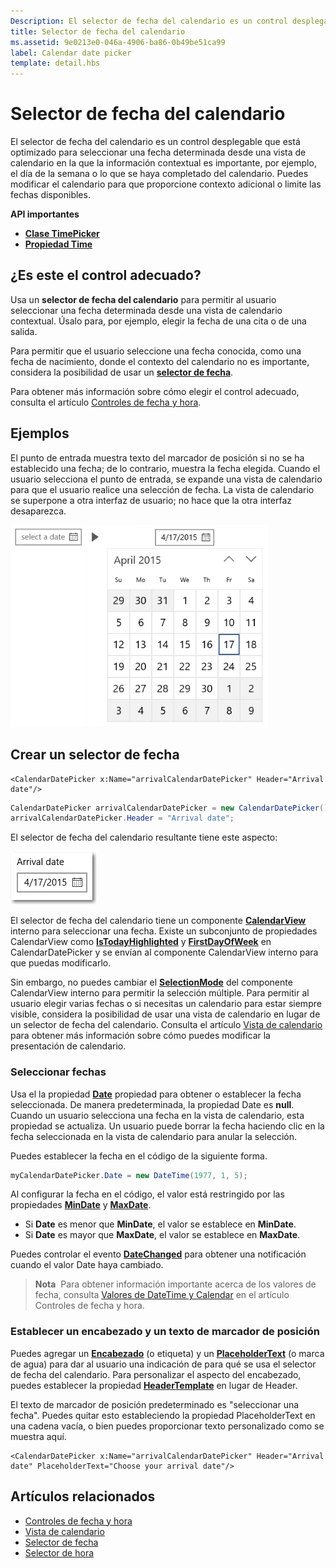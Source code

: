 ```yaml
---
Description: El selector de fecha del calendario es un control desplegable que está optimizado para seleccionar una fecha determinada desde una vista de calendario en la que la información contextual es importante, por ejemplo, el día de la semana o lo que se haya completado del calendario.
title: Selector de fecha del calendario
ms.assetid: 9e0213e0-046a-4906-ba86-0b49be51ca99
label: Calendar date picker
template: detail.hbs
---
```


# Selector de fecha del calendario

El selector de fecha del calendario es un control desplegable que está optimizado para seleccionar una fecha determinada desde una vista de calendario en la que la información contextual es importante, por ejemplo, el día de la semana o lo que se haya completado del calendario. Puedes modificar el calendario para que proporcione contexto adicional o limite las fechas disponibles.

<span class="sidebar_heading" style="font-weight: bold;">API importantes</span>

-   [**Clase TimePicker**](https://msdn.microsoft.com/library/windows/apps/xaml/windows.ui.xaml.controls.timepicker.aspx)
-   [**Propiedad Time**](https://msdn.microsoft.com/library/windows/apps/xaml/windows.ui.xaml.controls.timepicker.time.aspx)

## ¿Es este el control adecuado?
Usa un **selector de fecha del calendario** para permitir al usuario seleccionar una fecha determinada desde una vista de calendario contextual. Úsalo para, por ejemplo, elegir la fecha de una cita o de una salida.

Para permitir que el usuario seleccione una fecha conocida, como una fecha de nacimiento, donde el contexto del calendario no es importante, considera la posibilidad de usar un [**selector de fecha**](date-picker.md).

Para obtener más información sobre cómo elegir el control adecuado, consulta el artículo [Controles de fecha y hora](date-and-time.md).

## Ejemplos

El punto de entrada muestra texto del marcador de posición si no se ha establecido una fecha; de lo contrario, muestra la fecha elegida. Cuando el usuario selecciona el punto de entrada, se expande una vista de calendario para que el usuario realice una selección de fecha. La vista de calendario se superpone a otra interfaz de usuario; no hace que la otra interfaz desaparezca.

![Ejemplo de selector de fecha del calendario](images/calendar-date-picker-2-views.png)

## Crear un selector de fecha

```xaml
<CalendarDatePicker x:Name="arrivalCalendarDatePicker" Header="Arrival date"/>
```

```csharp
CalendarDatePicker arrivalCalendarDatePicker = new CalendarDatePicker();
arrivalCalendarDatePicker.Header = "Arrival date";
```

El selector de fecha del calendario resultante tiene este aspecto:

![Ejemplo de selector de fecha del calendario](images/calendar-date-picker-closed.png)

El selector de fecha del calendario tiene un componente [**CalendarView**](https://msdn.microsoft.com/library/windows/apps/xaml/windows.ui.xaml.controls.calendarview.aspx) interno para seleccionar una fecha. Existe un subconjunto de propiedades CalendarView como [**IsTodayHighlighted**](https://msdn.microsoft.com/library/windows/apps/xaml/windows.ui.xaml.controls.calendardatepicker.istodayhighlighted.aspx) y [**FirstDayOfWeek**](https://msdn.microsoft.com/library/windows/apps/xaml/windows.ui.xaml.controls.calendardatepicker.firstdayofweek.aspx) en CalendarDatePicker y se envían al componente CalendarView interno para que puedas modificarlo. 

Sin embargo, no puedes cambiar el [**SelectionMode**](https://msdn.microsoft.com/library/windows/apps/xaml/windows.ui.xaml.controls.calendarview.selectionmode.aspx) del componente CalendarView interno para permitir la selección múltiple. Para permitir al usuario elegir varias fechas o si necesitas un calendario para estar siempre visible, considera la posibilidad de usar una vista de calendario en lugar de un selector de fecha del calendario. Consulta el artículo [Vista de calendario](calendar-view.md) para obtener más información sobre cómo puedes modificar la presentación de calendario.

### Seleccionar fechas

Usa el la propiedad [**Date**](https://msdn.microsoft.com/library/windows/apps/xaml/windows.ui.xaml.controls.calendardatepicker.date.aspx) propiedad para obtener o establecer la fecha seleccionada. De manera predeterminada, la propiedad Date es **null**. Cuando un usuario selecciona una fecha en la vista de calendario, esta propiedad se actualiza. Un usuario puede borrar la fecha haciendo clic en la fecha seleccionada en la vista de calendario para anular la selección. 

Puedes establecer la fecha en el código de la siguiente forma.

```csharp
myCalendarDatePicker.Date = new DateTime(1977, 1, 5);
```

Al configurar la fecha en el código, el valor está restringido por las propiedades [**MinDate**](https://msdn.microsoft.com/library/windows/apps/xaml/windows.ui.xaml.controls.calendardatepicker.mindate.aspx) y [**MaxDate**](https://msdn.microsoft.com/library/windows/apps/xaml/windows.ui.xaml.controls.calendardatepicker.maxdate.aspx).
- Si **Date** es menor que **MinDate**, el valor se establece en **MinDate**.
- Si **Date** es mayor que **MaxDate**, el valor se establece en **MaxDate**.

Puedes controlar el evento [**DateChanged**](https://msdn.microsoft.com/library/windows/apps/xaml/windows.ui.xaml.controls.calendardatepicker.datechanged.aspx) para obtener una notificación cuando el valor Date haya cambiado.

> **Nota**&nbsp;&nbsp;Para obtener información importante acerca de los valores de fecha, consulta [Valores de DateTime y Calendar](date-and-time.md#datetime-and-calendar-values) en el artículo Controles de fecha y hora.

### Establecer un encabezado y un texto de marcador de posición

Puedes agregar un [**Encabezado**](https://msdn.microsoft.com/library/windows/apps/xaml/windows.ui.xaml.controls.calendardatepicker.header.aspx) (o etiqueta) y un [**PlaceholderText**](https://msdn.microsoft.com/library/windows/apps/xaml/windows.ui.xaml.controls.calendardatepicker.placeholdertext.aspx) (o marca de agua) para dar al usuario una indicación de para qué se usa el selector de fecha del calendario. Para personalizar el aspecto del encabezado, puedes establecer la propiedad [**HeaderTemplate**](https://msdn.microsoft.com/library/windows/apps/xaml/windows.ui.xaml.controls.calendardatepicker.headertemplate.aspx) en lugar de Header.

El texto de marcador de posición predeterminado es "seleccionar una fecha". Puedes quitar esto estableciendo la propiedad PlaceholderText en una cadena vacía, o bien puedes proporcionar texto personalizado como se muestra aquí.

```xaml
<CalendarDatePicker x:Name="arrivalCalendarDatePicker" Header="Arrival date" PlaceholderText="Choose your arrival date"/>
```


## Artículos relacionados

- [Controles de fecha y hora](date-and-time.md)
- [Vista de calendario](calendar-view.md)
- [Selector de fecha](date-picker.md)
- [Selector de hora](time-picker.md)


<!--HONumber=Mar16_HO4-->


